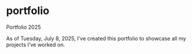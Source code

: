 # portfolio
Portfolio 2025

As of Tuesday, July 8, 2025, I’ve created this portfolio to showcase all my projects I’ve worked on.